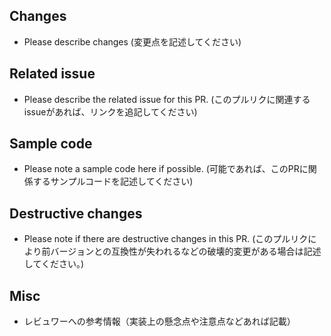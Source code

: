 ## Changes

- Please describe changes (変更点を記述してください)

## Related issue

- Please describe the related issue for this PR. (このプルリクに関連するissueがあれば、リンクを追記してください)

## Sample code

- Please note a sample code here if possible. (可能であれば、このPRに関係するサンプルコードを記述してください)

## Destructive changes

- Please note if there are destructive changes in this PR. (このプルリクにより前バージョンとの互換性が失われるなどの破壊的変更がある場合は記述してください。)

## Misc

- レビュワーへの参考情報（実装上の懸念点や注意点などあれば記載）
